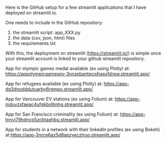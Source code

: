 Here is the GitHub setup for a few streamlit applications that I have deployed on streamlit.io.

One needs to include in the GitHub repository: 
1. the streamlit script: app_XXX.py
2. the data (csv, json, html) files
3. the requirements.txt

With this, the deployment on streamlit (https://streamlit.io/) is simple once your streamlit account is linked to your github streamlit repository.

App for olympic games medal available (ex using Plotly) at: https://appolympicgamespy-3nnzebantpcsjhasxfdrpw.streamlit.app/

App for refugees available (ex using Plotly) at: https://app-dg3dnodddutuarby6rgmpo.streamlit.app/

App for Vancouver EV stations (ex using Folium) at: https://app-mduvzsfaeac4ufgkbx9mhg.streamlit.app/  

App for San Francisco criminality (ex using Folium) at: https://app-tnnvj79hdncp5zcbtaqhbu.streamlit.app/

App for students in a network with their linkedIn profiles (ex using Bokeh) at:https://app-3nrce6az5d8apzyecztruo.streamlit.app/ 
